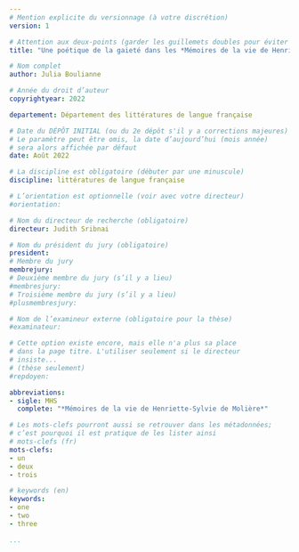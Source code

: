 ```yaml
---
# Mention explicite du versionnage (à votre discrétion)
version: 1

# Attention aux deux-points (garder les guillemets doubles pour éviter des problèmes)
title: "Une poétique de la gaieté dans les *Mémoires de la vie de Henriette-Sylvie de Molière* de Madame de Villedieu"

# Nom complet
author: Julia Boulianne

# Année du droit d’auteur
copyrightyear: 2022

departement: Département des littératures de langue française

# Date du DÉPÔT INITIAL (ou du 2e dépôt s'il y a corrections majeures)
# Le paramètre peut être omis, la date d’aujourd’hui (mois année)
# sera alors affichée par défaut
date: Août 2022

# La discipline est obligatoire (débuter par une minuscule)
discipline: littératures de langue française

# L’orientation est optionnelle (voir avec votre directeur)
#orientation: 

# Nom du directeur de recherche (obligatoire)
directeur: Judith Sribnai

# Nom du président du jury (obligatoire)
president: 
# Membre du jury
membrejury: 
# Deuxième membre du jury (s’il y a lieu)
#membresjury: 
# Troisième membre du jury (s’il y a lieu)
#plusmembresjury: 

# Nom de l’examineur externe (obligatoire pour la thèse)
#examinateur: 

# Cette option existe encore, mais elle n'a plus sa place
# dans la page titre. L'utiliser seulement si le directeur
# insiste...
# (thèse seulement)
#repdoyen: 

abbreviations:
- sigle: MHS
  complete: "*Mémoires de la vie de Henriette-Sylvie de Molière*"

# Les mots-clefs pourront aussi se retrouver dans les métadonnées;
# c’est pourquoi il est pratique de les lister ainsi
# mots-clefs (fr)
mots-clefs:
- un
- deux
- trois

# keywords (en)
keywords:
- one
- two
- three

...
```

